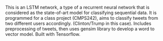 This is an LSTM network, a type of a recurrent neural network that is considered as the state-of-art model for classifying sequential data. It is programmed for a class project (CMPS242), aims to classify tweets from two different users accordingly. (Clinton/Trump in this case). Includes preprocessing of tweets, then uses gensim library to develop a word to vector model. Built with Tensorflow.   

